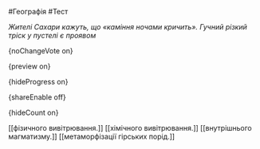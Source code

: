 #Географія #Тест

*Жителі Сахари кажуть, що «каміння ночами кричить». Гучний різкий тріск у пустелі є проявом*

{noChangeVote on}

{preview on}

{hideProgress on}

{shareEnable off}

{hideCount on}

[[фізичного вивітрювання.]]
[[хімічного вивітрювання.]]
[[внутрішнього магматизму.]]
[[метаморфізації гірських порід.]]
